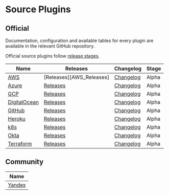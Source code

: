 # Source Plugins

## Official

Documentation, configuration and available tables for every plugin are available in the relevant GitHub repository.

Official source plugins follow [release stages](./source_plugins_release_stages).

| **Name**                     | Releases                          | Changelog                           | Stage |
|------------------------------|-----------------------------------|-------------------------------------|-------|
| [AWS][AWS]                   | [Releases][AWS_Releases]          | [Changelog][AWS-Changelog]          | Alpha |
| [Azure][Azure]               | [Releases][Azure-Releases]        | [Changelog][Azure-Changelog]        | Alpha |    
| [GCP][GCP]                   | [Releases][GCP-Releases]          | [Changelog][GCP-Changelog]          | Alpha |
| [DigitalOcean][DigitalOcean] | [Releases][DigitalOcean-Releases] | [Changelog][DigitalOcean-Changelog] | Alpha |
| [GitHub][GitHub]             | [Releases][GitHub-Releases]       | [Changelog][GitHub-Changelog]       | Alpha |
| [Heroku][Heroku]             | [Releases][Heroku-Releases]       | [Changelog][Heroku-Changelog]       | Alpha |
| [k8s][k8s]                   | [Releases][k8s-Releases]          | [Changelog][k8s-Changelog]          | Alpha |
| [Okta][Okta]                 | [Releases][Okta-Releases]         | [Changelog][Okta-Changelog]         | Alpha |
| [Terraform][Terraform]       | [Releases][Terraform-Releases]    | [Changelog][Terraform-Changelog]    | Alpha |

## Community

| **Name**                                                     |
|--------------------------------------------------------------|
| [Yandex](https://github.com/yandex-cloud/cq-provider-yandex) |

[AWS]: https://github.com/cloudquery/cloudquery/tree/main/plugins/source/aws/README.md
[GCP]: https://github.com/cloudquery/cloudquery/tree/main/plugins/source/gcp/README.md
[Azure]: https://github.com/cloudquery/cloudquery/tree/main/plugins/source/azure/README.md
[DigitalOcean]: https://github.com/cloudquery/cloudquery/tree/main/plugins/source/digitalocean/README.md
[GitHub]: https://github.com/cloudquery/cloudquery/tree/main/plugins/source/github/README.md
[Heroku]: https://github.com/cloudquery/cloudquery/tree/main/plugins/source/heroku/README.md
[k8s]: https://github.com/cloudquery/cloudquery/tree/main/plugins/source/k8s/README.md
[Okta]: https://github.com/cloudquery/cloudquery/tree/main/plugins/source/okta/README.md
[Terraform]: https://github.com/cloudquery/cloudquery/tree/main/plugins/source/terraform/README.md
[AWS-Releases]: https://github.com/cloudquery/cloudquery/releases?q="plugins-source-aws"
[Azure-Releases]: https://github.com/cloudquery/cloudquery/releases?q="plugins-source-azure"
[GCP-Releases]: https://github.com/cloudquery/cloudquery/releases?q="plugins-source-gcp"
[DigitalOcean-Releases]: https://github.com/cloudquery/cloudquery/releases?q="plugins-source-digitalocean"
[GitHub-Releases]: https://github.com/cloudquery/cloudquery/releases?q="plugins-source-github"
[Heroku-Releases]: https://github.com/cloudquery/cloudquery/releases?q="plugins-source-heroku"
[k8s-Releases]: https://github.com/cloudquery/cloudquery/releases?q="plugins-source-k8s"
[Okta-Releases]: https://github.com/cloudquery/cloudquery/releases?q="plugins-source-okta"
[Terraform-Releases]: https://github.com/cloudquery/cloudquery/releases?q="plugins-source-terraform"
[AWS-Changelog]: https://github.com/cloudquery/cloudquery/blob/main/plugins/source/aws/CHANGELOG.md
[Azure-Changelog]: https://github.com/cloudquery/cloudquery/blob/main/plugins/source/azure/CHANGELOG.md
[GCP-Changelog]: https://github.com/cloudquery/cloudquery/blob/main/plugins/source/gcp/CHANGELOG.md
[DigitalOcean-Changelog]: https://github.com/cloudquery/cloudquery/blob/main/plugins/source/digitalocean/CHANGELOG.md
[GitHub-Changelog]: https://github.com/cloudquery/cloudquery/blob/main/plugins/source/github/CHANGELOG.md
[Heroku-Changelog]: https://github.com/cloudquery/cloudquery/blob/main/plugins/source/heroku/CHANGELOG.md
[k8s-Changelog]: https://github.com/cloudquery/cloudquery/blob/main/plugins/source/k8s/CHANGELOG.md
[Okta-Changelog]: https://github.com/cloudquery/cloudquery/blob/main/plugins/source/okta/CHANGELOG.md
[Terraform-Changelog]: https://github.com/cloudquery/cloudquery/blob/main/plugins/source/terraform/CHANGELOG.md